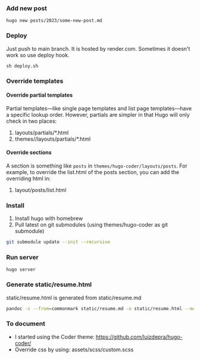### Add new post
```
hugo new posts/2023/some-new-post.md
```

### Deploy
Just push to main branch. It is hosted by render.com. Sometimes it 
doesn't work so use deploy hook.

```
sh deploy.sh
```

### Override templates
#### Override partial templates
Partial templates—like single page templates and list page templates—have a specific lookup order. However, partials are simpler in that Hugo will only check in two places:

1. layouts/partials/*<PARTIALNAME>.html
2. themes/<THEME>/layouts/partials/*<PARTIALNAME>.html

#### Override sections
A section is something like `posts` in `themes/hugo-coder/layouts/posts`. 
For example, to override the list.html of the posts section, you can add the overriding html in:

1. layout/posts/list.html

### Install
1. Install hugo with homebrew
2. Pull latest on git submodules (using themes/hugo-coder as git submodule)
```sh
git submodule update --init --recursive
```


### Run server
```
hugo server
```

### Generate static/resume.html
static/resume.html is generated from static/resume.md
```sh
pandoc -s --from=commonmark static/resume.md -o static/resume.html --metadata pagetitle="Resume - Fernando Trigoso" --metadata description="Senior Software Engineer. Principal product architect and developer. Writer and speaker. Advanced technical expertise in Dart, Flutter, React, Node, Javascript. Working professionally since 2005."
```

### To document
- I started using the Coder theme: https://github.com/luizdepra/hugo-coder/
- Override css by using: assets/scss/custom.scss



